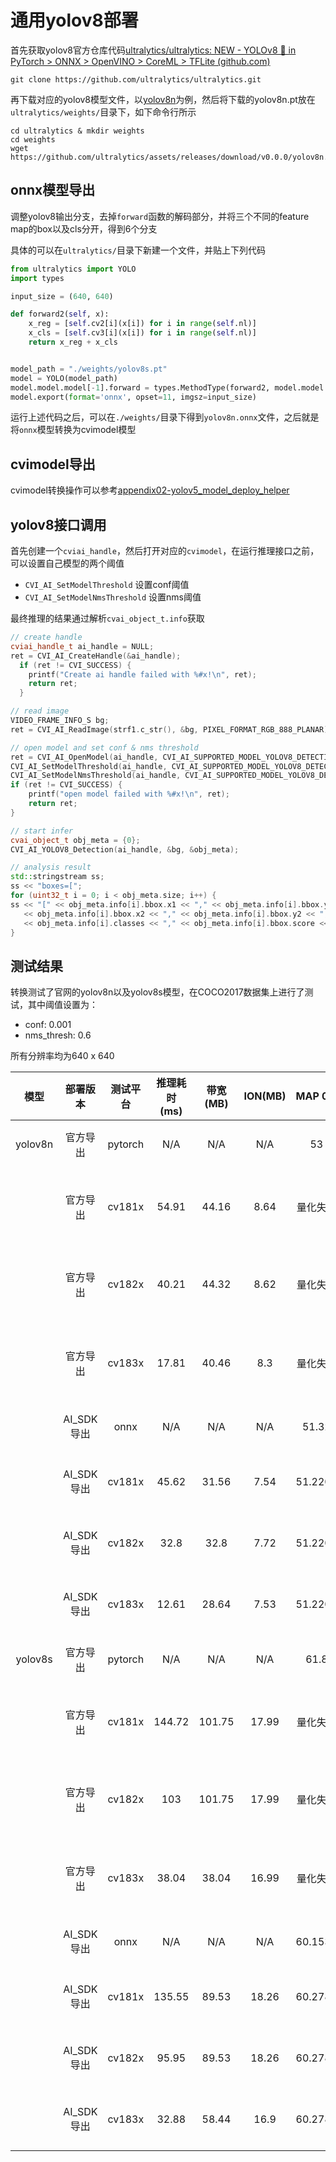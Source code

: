 # 通用yolov8部署

首先获取yolov8官方仓库代码[ultralytics/ultralytics: NEW - YOLOv8 🚀 in PyTorch > ONNX > OpenVINO > CoreML > TFLite (github.com)](https://github.com/ultralytics/ultralytics)

```shell
git clone https://github.com/ultralytics/ultralytics.git
```

再下载对应的yolov8模型文件，以[yolov8n](https://github.com/ultralytics/assets/releases/download/v0.0.0/yolov8n.pt)为例，然后将下载的yolov8n.pt放在`ultralytics/weights/`目录下，如下命令行所示

```
cd ultralytics & mkdir weights
cd weights
wget https://github.com/ultralytics/assets/releases/download/v0.0.0/yolov8n.pt
```

## onnx模型导出

调整yolov8输出分支，去掉`forward`函数的解码部分，并将三个不同的feature map的box以及cls分开，得到6个分支

具体的可以在`ultralytics/`目录下新建一个文件，并贴上下列代码

```python
from ultralytics import YOLO
import types

input_size = (640, 640)

def forward2(self, x):
    x_reg = [self.cv2[i](x[i]) for i in range(self.nl)]
    x_cls = [self.cv3[i](x[i]) for i in range(self.nl)]
    return x_reg + x_cls


model_path = "./weights/yolov8s.pt"
model = YOLO(model_path)
model.model.model[-1].forward = types.MethodType(forward2, model.model.model[-1])
model.export(format='onnx', opset=11, imgsz=input_size)
```

运行上述代码之后，可以在`./weights/`目录下得到`yolov8n.onnx`文件，之后就是将`onnx`模型转换为cvimodel模型

## cvimodel导出

cvimodel转换操作可以参考[appendix02-yolov5_model_deploy_helper](./appendix02-yolov5_model_deploy_helper.md)

## yolov8接口调用

首先创建一个`cviai_handle`，然后打开对应的`cvimodel`，在运行推理接口之前，可以设置自己模型的两个阈值

* `CVI_AI_SetModelThreshold` 设置conf阈值
* `CVI_AI_SetModelNmsThreshold` 设置nms阈值

最终推理的结果通过解析`cvai_object_t.info`获取

```c++
// create handle
cviai_handle_t ai_handle = NULL;
ret = CVI_AI_CreateHandle(&ai_handle);
  if (ret != CVI_SUCCESS) {
    printf("Create ai handle failed with %#x!\n", ret);
    return ret;
  }

// read image
VIDEO_FRAME_INFO_S bg;
ret = CVI_AI_ReadImage(strf1.c_str(), &bg, PIXEL_FORMAT_RGB_888_PLANAR);

// open model and set conf & nms threshold
ret = CVI_AI_OpenModel(ai_handle, CVI_AI_SUPPORTED_MODEL_YOLOV8_DETECTION, path_to_model);
CVI_AI_SetModelThreshold(ai_handle, CVI_AI_SUPPORTED_MODEL_YOLOV8_DETECTION, 0.5);
CVI_AI_SetModelNmsThreshold(ai_handle, CVI_AI_SUPPORTED_MODEL_YOLOV8_DETECTION, 0.5);
if (ret != CVI_SUCCESS) {
	printf("open model failed with %#x!\n", ret);
    return ret;
}

// start infer
cvai_object_t obj_meta = {0};
CVI_AI_YOLOV8_Detection(ai_handle, &bg, &obj_meta);

// analysis result
std::stringstream ss;
ss << "boxes=[";
for (uint32_t i = 0; i < obj_meta.size; i++) {
ss << "[" << obj_meta.info[i].bbox.x1 << "," << obj_meta.info[i].bbox.y1 << ","
   << obj_meta.info[i].bbox.x2 << "," << obj_meta.info[i].bbox.y2 << ","
   << obj_meta.info[i].classes << "," << obj_meta.info[i].bbox.score << "],";
}
```

## 测试结果

转换测试了官网的yolov8n以及yolov8s模型，在COCO2017数据集上进行了测试，其中阈值设置为：

* conf: 0.001
* nms_thresh: 0.6

所有分辨率均为640 x 640

|  模型   |  部署版本  | 测试平台 | 推理耗时 (ms) | 带宽 (MB) | ION(MB) | MAP 0.5  | MAP 0.5-0.95 |                   备注                   |
| :-----: | :--------: | :------: | :-----------: | :-------: | :-----: | :------: | :----------: | :--------------------------------------: |
| yolov8n |  官方导出  | pytorch  |      N/A      |    N/A    |   N/A   |    53    |     37.3     |           pytorch官方fp32指标            |
|         |  官方导出  |  cv181x  |     54.91     |   44.16   |  8.64   | 量化失败 |   量化失败   | 官方脚本导出cvimodel, cv181x平台评测指标 |
|         |  官方导出  |  cv182x  |     40.21     |   44.32   |  8.62   | 量化失败 |   量化失败   | 官方脚本导出cvimodel，cv182x平台评测指标 |
|         |  官方导出  |  cv183x  |     17.81     |   40.46   |   8.3   | 量化失败 |   量化失败   | 官方脚本导出cvimodel，cv183x平台评测指标 |
|         | AI_SDK导出 |   onnx   |      N/A      |    N/A    |   N/A   |  51.32   |   36.4577    |            AI_SDK导出onnx指标            |
|         | AI_SDK导出 |  cv181x  |     45.62     |   31.56   |  7.54   | 51.2207  |   35.8048    |  AI_SDI导出cvimodel, cv181x平台评测指标  |
|         | AI_SDK导出 |  cv182x  |     32.8      |   32.8    |  7.72   | 51.2207  |   35.8048    |  AI_SDI导出cvimodel, cv182x平台评测指标  |
|         | AI_SDK导出 |  cv183x  |     12.61     |   28.64   |  7.53   | 51.2207  |   35.8048    |  AI_SDI导出cvimodel, cv183x平台评测指标  |
| yolov8s |  官方导出  | pytorch  |      N/A      |    N/A    |   N/A   |   61.8   |     44.9     |           pytorch官方fp32指标            |
|         |  官方导出  |  cv181x  |    144.72     |  101.75   |  17.99  | 量化失败 |   量化失败   | 官方脚本导出cvimodel, cv181x平台评测指标 |
|         |  官方导出  |  cv182x  |      103      |  101.75   |  17.99  | 量化失败 |   量化失败   | 官方脚本导出cvimodel，cv182x平台评测指标 |
|         |  官方导出  |  cv183x  |     38.04     |   38.04   |  16.99  | 量化失败 |   量化失败   | 官方脚本导出cvimodel，cv183x平台评测指标 |
|         | AI_SDK导出 |   onnx   |      N/A      |    N/A    |   N/A   | 60.1534  |    44.034    |            AI_SDK导出onnx指标            |
|         | AI_SDK导出 |  cv181x  |    135.55     |   89.53   |  18.26  | 60.2784  |   43.4908    |  AI_SDI导出cvimodel, cv181x平台评测指标  |
|         | AI_SDK导出 |  cv182x  |     95.95     |   89.53   |  18.26  | 60.2784  |   43.4908    |  AI_SDI导出cvimodel, cv182x平台评测指标  |
|         | AI_SDK导出 |  cv183x  |     32.88     |   58.44   |  16.9   | 60.2784  |   43.4908    |  AI_SDI导出cvimodel, cv183x平台评测指标  |